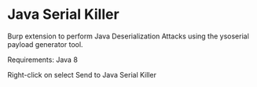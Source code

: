 Java Serial Killer
=========

Burp extension to perform Java Deserialization Attacks using the ysoserial payload generator tool.

Requirements: Java 8 

Right-click on select Send to Java Serial Killer


